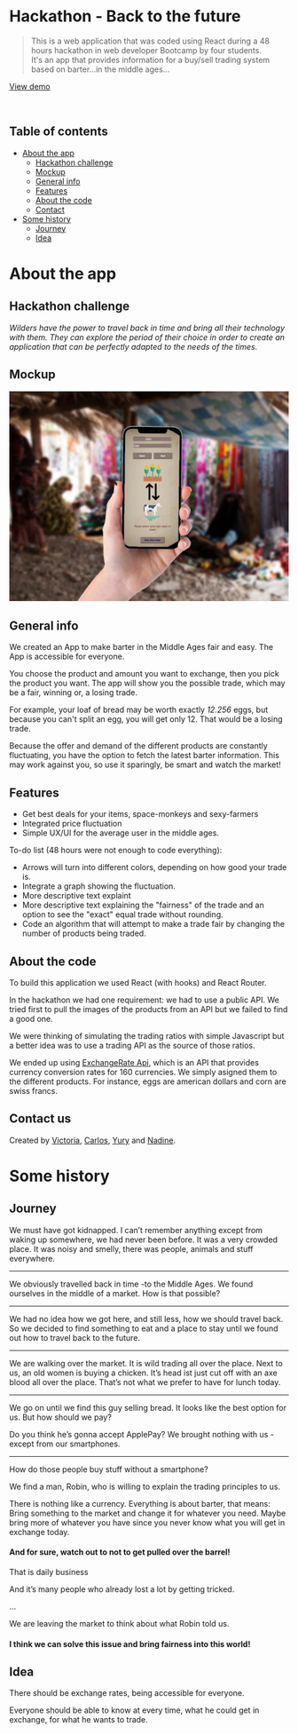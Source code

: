 # Hackathon - Back to the future

> This is a web application that was coded using React during a 48 hours hackathon in web developer Bootcamp by four students.\
It's an app that provides information for a buy/sell trading system based on barter...in the middle ages...

[View demo](https://relaxed-montalcini-9c04b3.netlify.app/)

<br/>

## Table of contents
* [About the app](#about-the-app)
    * [Hackathon challenge](#challenge)
    * [Mockup](#mockup)
    * [General info](#general-info)
    * [Features](#features)
    * [About the code](#about-the-code)
    * [Contact](#contact)
* [Some history](#some-history)
    * [Journey](#journey)
    * [Idea](#idea)

# About the app

## Hackathon challenge

*Wilders have the power to travel back in time and bring all their technology with them. They can explore the period of their choice in order to create an application that can be perfectly adapted to the needs of the times.*

## Mockup
![Fairtrade App](./img/app.jpg)

## General info

We created an App to make barter in the Middle Ages fair and easy. The App is accessible for everyone.

You choose the product and amount you want to exchange, then you pick the product you want. The app will show you the possible trade, which may be a fair, winning or, a losing trade.

For example, your loaf of bread may be worth exactly *12.256* eggs, but because you can't split an egg, you will get only 12. That would be a losing trade.

Because the offer and demand of the different products are constantly fluctuating, you have the option to fetch the latest barter information. This may work against you, so use it sparingly, be smart and watch the market!

## Features
* Get best deals for your items, space-monkeys and sexy-farmers
* Integrated price fluctuation
* Simple UX/UI for the average user in the middle ages.

To-do list (48 hours were not enough to code everything):
* Arrows will turn into different colors, depending on how good your trade is.
* Integrate a graph showing the fluctuation.
* More descriptive text explaint 
* More descriptive text explaining the "fairness" of the trade and an option to see the "exact" equal trade without rounding.
* Code an algorithm that will attempt to make a trade fair by changing the number of products being traded.

## About the code

To build this application we used React (with hooks) and React Router.

In the hackathon we had one requirement: we had to use a public API. We tried first to pull the images of the products from an API but we failed to find a good one.

We were thinking of simulating the trading ratios with simple Javascript but a better idea was to use a trading API as the source of those ratios.

We ended up using [ExchangeRate Api](https://v6.exchangerate-api.com), which is an API that provides currency conversion rates for 160 currencies. We simply asigned them to the different products. For instance, eggs are american dollars and corn are swiss francs.


## Contact us
Created by [Victoria](https://www.linkedin.com/in/viktoria-kulinkovich-280167202/), [Carlos](https://www.linkedin.com/in/carlosaore/), [Yury](https://www.linkedin.com/in/yuryiva/) and [Nadine](https://www.linkedin.com/in/nadinestrobel/).

# Some history

## Journey
We must have got kidnapped.
I can’t remember anything except from waking up somewhere, we had never been before.
It was a very crowded place.
It was noisy and smelly, there was people, animals and stuff everywhere.

**** 

We obviously travelled back in time -to the Middle Ages.
We found ourselves in the middle of a market.
How is that possible?

****

We had no idea how we got here,
and still less, how we should travel back.
So we decided to find something to eat and a place to stay until we found out how to travel back to the future.

****

We are walking over the market.
It is wild trading all over the place.
Next to us, an old women is buying a chicken.
It’s head ist just cut off with an axe blood all over the place.
That’s not what we prefer to have for lunch today.

****

We go on until we find this guy selling bread.
It looks like the best option for us.
But how should we pay?

Do you think he’s gonna accept ApplePay?
We brought nothing with us - except from our smartphones.

****

How do those people buy stuff without a smartphone?

We find a man, Robin, who is willing to explain the trading principles to us.

There is nothing like a currency.
Everything is about barter, that means:
Bring something to the market and change it for whatever you need.
Maybe bring more of whatever you have since you never know what you will get in exchange today.

#### And for sure, watch out to not to get pulled over the barrel!

That is daily business

And it’s many people who already lost a lot by getting tricked.

…

We are leaving the market to think about what Robin told us.

#### I think we can solve this issue and bring fairness into this world!

## Idea

There should be exchange rates, being accessible for everyone.

Everyone should be able to know at every time, what he could get in exchange, for what he wants to trade.






